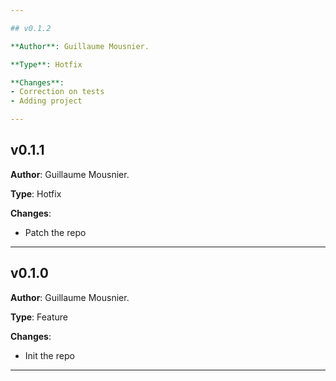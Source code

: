 ```yaml
---

## v0.1.2

**Author**: Guillaume Mousnier.

**Type**: Hotfix

**Changes**:
- Correction on tests
- Adding project

---
```


## v0.1.1

**Author**: Guillaume Mousnier.

**Type**: Hotfix

**Changes**:
- Patch the repo

---

## v0.1.0

**Author**: Guillaume Mousnier.

**Type**: Feature

**Changes**:
- Init the repo

---
